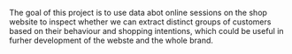 The goal of this project is to use data abot online sessions on the shop website to inspect whether we can extract distinct groups of customers based on their behaviour and shopping intentions, which could be useful in furher development of the webste and the whole brand.